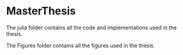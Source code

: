 # MasterThesis

The julia folder contains all the code and implementations used in the thesis.

The Figures folder contains all the figures used in the thesis.
